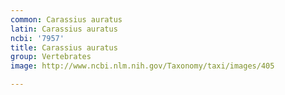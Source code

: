```yaml
---
common: Carassius auratus
latin: Carassius auratus
ncbi: '7957'
title: Carassius auratus
group: Vertebrates
image: http://www.ncbi.nlm.nih.gov/Taxonomy/taxi/images/405

---
```

